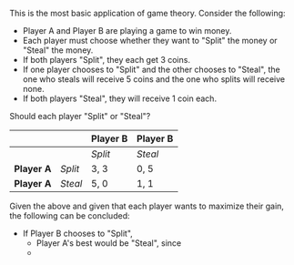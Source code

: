 This is the most basic application of game theory. Consider the following:
- Player A and Player B are playing a game to win money.
- Each player must choose whether they want to "Split" the money or "Steal" the money.
- If both players "Split", they each get 3 coins.
- If one player chooses to "Split" and the other chooses to "Steal", the one who steals will receive 5 coins and the one who splits will receive none.
- If both players "Steal", they will receive 1 coin each.

Should each player "Split" or "Steal"? 

|              |         | Player B | Player B |
| ------------ | ------- | -------- | -------- |
|              |         | *Split*  | *Steal*  |
| **Player A** | *Split* | 3, 3     | 0, 5     |
| **Player A** | *Steal* | 5, 0     | 1, 1     |
Given the above and given that each player wants to maximize their gain, the following can be concluded:
- If Player B chooses to "Split",
	- Player A's best would be "Steal", since 
	- 